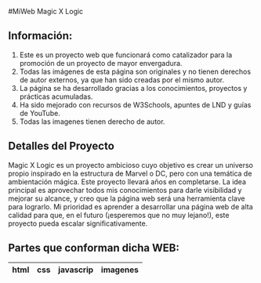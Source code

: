 

#MiWeb
Magic X Logic

## Información:
1. Este es un proyecto web que funcionará como catalizador para la promoción de un proyecto de mayor envergadura.
2. Todas las imágenes de esta página son originales y no tienen derechos de autor externos, ya que han sido creadas por el mismo autor.
3. La página se ha desarrollado gracias a los conocimientos, proyectos y prácticas acumuladas.
4. Ha sido mejorado con recursos de W3Schools, apuntes de LND y guías de YouTube.
5. Todas las imagenes tienen derecho de autor.


## Detalles del Proyecto

Magic X Logic es un proyecto ambicioso cuyo objetivo es crear un universo propio inspirado en la estructura de Marvel o DC, pero con una temática de ambientación mágica. Este proyecto llevará años en completarse. La idea principal es aprovechar todos mis conocimientos para darle visibilidad y mejorar su alcance, y creo que la página web será una herramienta clave para lograrlo. Mi prioridad es aprender a desarrollar una página web de alta calidad para que, en el futuro (¡esperemos que no muy lejano!), este proyecto pueda escalar significativamente.

## Partes que conforman dicha WEB:
| html | css | javascrip | imagenes |
|------|-----|-----------|----------|
